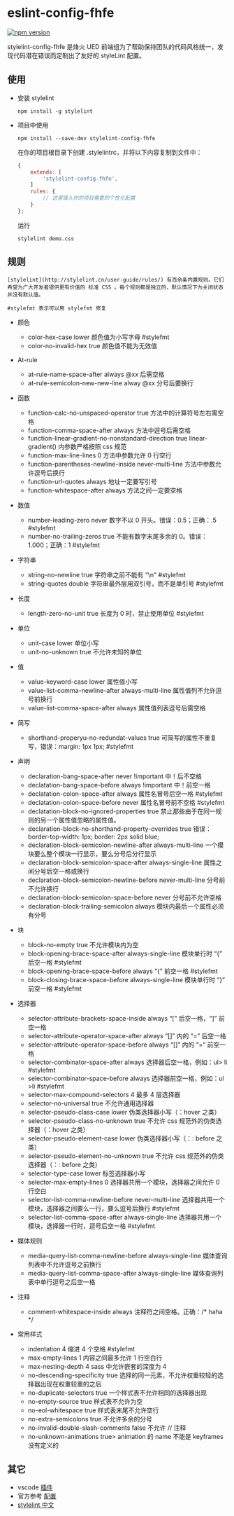 # eslint-config-fhfe

[![npm version](https://badge.fury.io/js/stylelint-config-fhfe.svg)](http://badge.fury.io/js/stylelint-config-fhfe)

stylelint-config-fhfe 是烽火 UED 前端组为了帮助保持团队的代码风格统一，发现代码潜在错误而定制出了友好的 styleLint 配置。

## 使用

- 安装 stylelint

    ```
    npm install -g stylelint 
    ```

- 项目中使用

    `npm install --save-dev stylelint-config-fhfe`

    在你的项目根目录下创建 .stylelintrc，并将以下内容复制到文件中：

    ```javascript
    {
        extends: [
            'stylelint-config-fhfe',
        ]
        rules: {
            // 这里填入你的项目需要的个性化配置
        }
    };
    ```
    运行 

    ```
    stylelint demo.css
    ```

## 规则

    [stylelint](http://stylelint.cn/user-guide/rules/) 有百余条内置规则。它们希望为广大开发者提供更有价值的 标准 CSS 。每个规则都是独立的，默认情况下为关闭状态并没有默认值。
    
    #stylefmt 表示可以用 stylefmt 修复

- 颜色

    - color-hex-case lower	颜色值为小写字母 #stylefmt
    - color-no-invalid-hex	true	颜色值不能为无效值

- At-rule

    - at-rule-name-space-after	always	@xx 后需空格
    - at-rule-semicolon-new-new-line	alway	@xx 分号后要换行

- 函数

    - function-calc-no-unspaced-operator	true	方法中的计算符号左右需空格
    - function-comma-space-after	always	方法中逗号后需空格
    - function-linear-gradient-no-nonstandard-direction	true	linear-gradient() 内参数严格按照 css 规范
    - function-max-line-lines	0	方法中参数允许 0 行空行
    - function-parentheses-newline-inside	never-multi-line	方法中参数允许逗号后换行
    - function-url-quotes	always	地址一定要写引号
    - function-whitespace-after	always	方法之间一定要空格

- 数值

    - number-leading-zero	never	数字不以 0 开头。错误：0.5；正确：.5 #stylefmt
    - number-no-trailing-zeros	true	不能有数字末尾多余的 0。错误：1.000；正确：1 #stylefmt

- 字符串

    - string-no-newline	true	字符串之前不能有 “\n" #stylefmt 
    - string-quotes	double	字符串最外层用双引号，而不是单引号 #stylefmt

- 长度

    - length-zero-no-unit true 长度为 0 时，禁止使用单位 #stylefmt

- 单位

    - unit-case	lower	单位小写
    - unit-no-unknown	true	不允许未知的单位

- 值

    - value-keyword-case	lower	属性值小写
    - value-list-comma-newline-after	always-multi-line	属性值列不允许逗号前换行
    - value-list-comma-space-after	always	属性值列表逗号后需空格

- 简写

    - shorthand-properyu-no-redundat-values	true	可简写的属性不重复写，错误：margin: 1px 1px; #stylefmt

- 声明

    - declaration-bang-space-after	never	!important 中！后不空格
    - declatation-bang-space-before	always	!important 中！前空一格
    - declatation-colon-space-after	always	属性名冒号后空一格 #stylefmt
    - declatation-colon-space-before	never	属性名冒号前不空格 #stylefmt
    - declatation-block-no-ignored-properties	true	禁止那些由于在同一规则的另一个属性值忽略的属性值。
    - declaration-block-no-shorthand-property-overrides	true	错误：border-top-width: 1px; border: 2px solid blue;
    - declaration-block-semicolon-newline-after	always-multi-line	一个模块要么整个模块一行显示，要么分号后分行显示
    - declaration-block-semicolon-space-after	always-single-line	属性之间分号后空一格或换行
    - declaration-block-semicolon-newline-before	never-multi-line	分号前不允许换行
    - declaration-block-semicolon-space-before	never	分号前不允许空格
    - declaration-block-trailing-semicolon	always	模块内最后一个属性必须有分号

- 块

    - block-no-empty	true	不允许模块内为空
    - block-opening-brace-space-after	always-single-line	模块单行时 “{” 后空一格 #stylefmt
    - block-opening-brace-space-before	always	“{” 前空一格 #stylefmt
    - block-closing-brace-space-before	always-single-line	模块单行时 “}” 前空一格 #stylefmt

- 选择器

    - selector-attribute-brackets-space-inside	always	“[” 后空一格，“]” 前空一格
    - selector-attribute-operator-space-after	always	“[]” 内的 “=” 后空一格
    - selector-attribute-operator-space-before	always	“[]” 内的 “=” 前空一格
    - selector-combinator-space-after	always	选择器后空一格，例如：ul> li #stylefmt
    - selector-combinator-space-before	always	选择器前空一格，例如：ul >li #stylefmt
    - selector-max-compound-selectors	4	最多 4 层选择器
    - selector-no-universal	true	不允许通用选择器
    - selector-pseudo-class-case	lower	伪类选择器小写（：hover 之类）
    - selector-pseudo-class-no-unknown	true	不允许 css 规范外的伪类选择器（：hover 之类）
    - selector-pseudo-element-case	lower	伪类选择器小写（：: before 之类）
    - selector-pseudo-element-no-unknown	true	不允许 css 规范外的伪类选择器（：: before 之类）
    - selector-type-case	lower	标签选择器小写
    - selector-max-empty-lines	0	选择器共用一个模块，选择器之间允许 0 行空白
    - selector-list-comma-newline-before	never-multi-line	选择器共用一个模块，选择器之间要么一行，要么逗号后换行 #stylefmt
    - selector-list-comma-space-after	always-single-line	选择器共用一个模块，选择器一行时，逗号后空一格 #stylefmt


- 媒体规则

    - media-query-list-comma-newline-before	always-single-line	媒体查询列表中不允许逗号之前换行
    - media-query-list-comma-space-after	always-single-line	媒体查询列表中单行逗号之后空一格

- 注释

    - comment-whitespace-inside	always	注释符之间空格。正确：/* haha */

- 常用样式

    - indentation 4 缩进 4 个空格 #stylefmt
    - max-empty-lines	1	内容之间最多允许 1 行空白行
    - max-nesting-depth	4	sass 中允许嵌套的深度为 4
    - no-descending-specificity	true	选择的同一元素，不允许权重较轻的选择器出现在权重较重的之后
    - no-duplicate-selectors	true	一个样式表不允许相同的选择器出现
    - no-empty-source	true	样式表不允许为空
    - no-eol-whitespace	true	样式表末尾不允许空行
    - no-extra-semicolons	true	不允许多余的分号
    - no-invalid-double-slash-comments	false	不允许 // 注释
    - no-unknown-animations	true>	animation 的 name 不能是 keyframes 没有定义的

## 其它

- vscode [插件](https://github.com/shinnn/vscode-stylelint)
- 官方参考 [配置](https://github.com/stylelint/stylelint/blob/master/docs/user-guide/example-config.md)
- [stylelint 中文](http://stylelint.cn/user-guide/)
		